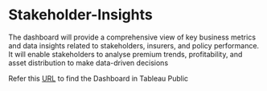 # Stakeholder-Insights
The dashboard will provide a comprehensive view of key business metrics and data insights related to stakeholders, insurers, and policy performance. It will enable stakeholders to analyse premium trends, profitability, and asset distribution to make data-driven decisions

Refer this [URL](https://public.tableau.com/app/profile/nihar.ranjan.behura/viz/Book1_17479152422130/Dashboard1) to find the Dashboard in Tableau Public
